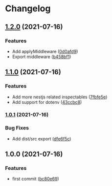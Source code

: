 # Changelog

## [1.2.0](https://www.github.com/cobraz/nestjs-envalid/compare/v1.1.0...v1.2.0) (2021-07-16)


### Features

* Add applyMiddleware ([0d0afd9](https://www.github.com/cobraz/nestjs-envalid/commit/0d0afd9bcd6e201b61512b0c79b7a4e813113715))
* Export middleware ([b458bf1](https://www.github.com/cobraz/nestjs-envalid/commit/b458bf1fbd71ebcd2748c784eae89e68e12dc078))

## [1.1.0](https://www.github.com/cobraz/nestjs-envalid/compare/v1.0.1...v1.1.0) (2021-07-16)


### Features

* Add more nestjs related inspectables ([7fbfe5e](https://www.github.com/cobraz/nestjs-envalid/commit/7fbfe5ea79413030e90b703239e590d4e4104d79))
* Add support for dotenv ([43ccbc8](https://www.github.com/cobraz/nestjs-envalid/commit/43ccbc83b50f9b064c75bc8bcbd7ef6453b8f29d))

### [1.0.1](https://www.github.com/cobraz/nestjs-envalid/compare/v1.0.0...v1.0.1) (2021-07-16)


### Bug Fixes

* Add dist/src export ([dfe6f5c](https://www.github.com/cobraz/nestjs-envalid/commit/dfe6f5cb0be60b47ad398fe97475526eb4b7432e))

## 1.0.0 (2021-07-16)


### Features

* first commit ([bc80e69](https://www.github.com/cobraz/nestjs-envalid/commit/bc80e6958146ad83736c752d17c884d4548bf265))

